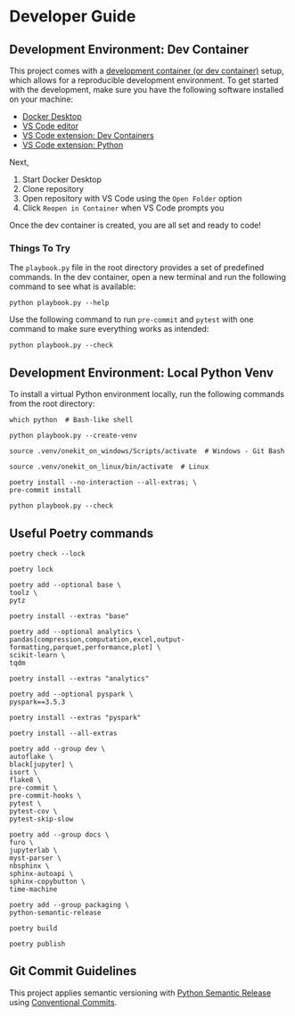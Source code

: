 # Developer Guide

## Development Environment: Dev Container

This project comes with a [development container (or dev container)](https://containers.dev) setup, which allows for a
reproducible development environment.
To get started with the development, make sure you have the following software installed on your machine:

- [Docker Desktop](https://www.docker.com/products/docker-desktop/)
- [VS Code editor](https://code.visualstudio.com)
- [VS Code extension: Dev Containers](https://marketplace.visualstudio.com/items?itemName=ms-vscode-remote.remote-containers)
- [VS Code extension: Python](https://marketplace.visualstudio.com/items?itemName=ms-python.python)

Next,

1. Start Docker Desktop
2. Clone repository
3. Open repository with VS Code using the `Open Folder` option
4. Click `Reopen in Container` when VS Code prompts you

Once the dev container is created, you are all set and ready to code!

### Things To Try

The `playbook.py` file in the root directory provides a set of predefined commands.
In the dev container, open a new terminal and run the following command to see what is available:

```shell
python playbook.py --help
```

Use the following command to run `pre-commit` and `pytest` with one command to make sure everything works as intended:

```shell
python playbook.py --check
```

## Development Environment: Local Python Venv

To install a virtual Python environment locally, run the following commands from the root directory:

```shell
which python  # Bash-like shell
```

```shell
python playbook.py --create-venv
```

```shell
source .venv/onekit_on_windows/Scripts/activate  # Windows - Git Bash
```

```shell
source .venv/onekit_on_linux/bin/activate  # Linux
```

```shell
poetry install --no-interaction --all-extras; \
pre-commit install
```

```shell
python playbook.py --check
```

## Useful Poetry commands

```shell
poetry check --lock
```

```shell
poetry lock
```

```shell
poetry add --optional base \
toolz \
pytz
```

```shell
poetry install --extras "base"
```

```shell
poetry add --optional analytics \
pandas[compression,computation,excel,output-formatting,parquet,performance,plot] \
scikit-learn \
tqdm
```

```shell
poetry install --extras "analytics"
```

```shell
poetry add --optional pyspark \
pyspark==3.5.3
```

```shell
poetry install --extras "pyspark"
```

```shell
poetry install --all-extras
```

```shell
poetry add --group dev \
autoflake \
black[jupyter] \
isort \
flake8 \
pre-commit \
pre-commit-hooks \
pytest \
pytest-cov \
pytest-skip-slow
```

```shell
poetry add --group docs \
furo \
jupyterlab \
myst-parser \
nbsphinx \
sphinx-autoapi \
sphinx-copybutton \
time-machine
```

```shell
poetry add --group packaging \
python-semantic-release
```

```shell
poetry build
```

```shell
poetry publish
```

## Git Commit Guidelines

This project applies semantic versioning
with [Python Semantic Release](https://python-semantic-release.readthedocs.io/en/stable/) using [Conventional Commits](https://www.conventionalcommits.org/en/v1.0.0/).
